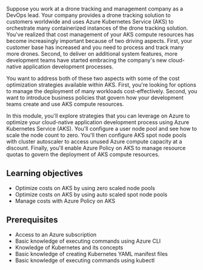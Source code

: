 Suppose you work at a drone tracking and management company as a DevOps lead. Your company provides a drone tracking solution to customers worldwide and uses Azure Kubernetes Service (AKS) to orchestrate many containerized instances of the drone tracking solution. You've realized that cost management of your AKS compute resources has become increasingly important because of two driving aspects. First, your customer base has increased and you need to process and track many more drones. Second, to deliver on additional system features, more development teams have started embracing the company's new cloud-native application development processes.

You want to address both of these two aspects with some of the cost optimization strategies available within AKS. First, you're looking for options to manage the deployment of many workloads cost-effectively. Second, you want to introduce business policies that govern how your development teams create and use AKS compute resources.

In this module, you'll explore strategies that you can leverage on Azure to optimize your cloud-native application development process using Azure Kubernetes Service (AKS). You'll configure a user node pool and see how to scale the node count to zero. You'll then configure AKS spot node pools with cluster autoscaler to access unused Azure compute capacity at a discount. Finally, you'll enable Azure Policy on AKS to manage resource quotas to govern the deployment of AKS compute resources.

## Learning objectives

- Optimize costs on AKS by using zero scaled node pools
- Optimize costs on AKS by using auto scaled spot node pools
- Manage costs with Azure Policy on AKS

## Prerequisites

- Access to an Azure subscription
- Basic knowledge of executing commands using Azure CLI
- Knowledge of Kubernetes and its concepts
- Basic knowledge of creating Kubernetes YAML manifest files
- Basic knowledge of executing commands using kubectl